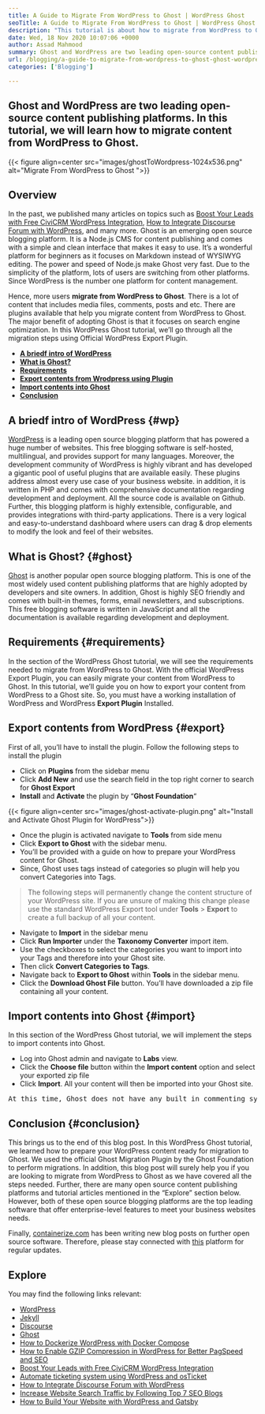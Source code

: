 ```yaml
---
title: A Guide to Migrate From WordPress to Ghost | WordPress Ghost
seoTitle: A Guide to Migrate From WordPress to Ghost | WordPress Ghost
description: "This tutorial is about how to migrate from WordPress to Ghost. We'll learn how to migrate your posts and pages to the Ghost from the existing WordPress website."
date: Wed, 18 Nov 2020 10:07:06 +0000
author: Assad Mahmood
summary: Ghost and WordPress are two leading open-source content publishing platforms. In this tutorial, we will learn how to migrate content from WordPress to Ghost.
url: /blogging/a-guide-to-migrate-from-wordpress-to-ghost-ghost-wordpress/
categories: ['Blogging']

---
```

## Ghost and WordPress are two leading open-source content publishing platforms. In this tutorial, we will learn how to migrate content from WordPress to Ghost.

{{< figure align=center src="images/ghostToWordpress-1024x536.png" alt="Migrate From WordPress to Ghost ">}}  

## Overview

In the past, we published many articles on topics such as [Boost Your Leads with Free CiviCRM WordPress Integration][1], [How to Integrate Discourse Forum with WordPress][2], and many more. Ghost is an emerging open source blogging platform. It is a Node.js CMS for content publishing and comes with a simple and clean interface that makes it easy to use. It’s a wonderful platform for beginners as it focuses on Markdown instead of WYSIWYG editing. The power and speed of Node.js make Ghost very fast. Due to the simplicity of the platform, lots of users are switching from other platforms. Since WordPress is the number one platform for content management.

Hence, more users **migrate from WordPress to Ghost**. There is a lot of content that includes media files, comments, posts and etc. There are plugins available that help you migrate content from WordPress to Ghost. The major benefit of adopting Ghost is that it focuses on search engine optimization. In this WordPress Ghost tutorial, we’ll go through all the migration steps using Official WordPress Export Plugin.

  * **[A briedf intro of WordPress][3]** 
  * **[What is Ghost?][4]**
  * **[Requirements][5]**
  * **[Export contents from Wrodpress using Plugin][6]**
  * **[Import contents into Ghost][7]**
  * **[Conclusion][8]**

## **A briedf intro of WordPress** {#wp}

[WordPress][9] is a leading open source blogging platform that has powered a huge number of websites. This free blogging software is self-hosted, multilingual, and provides support for many languages. Moreover, the development community of WordPress is highly vibrant and has developed a gigantic pool of useful plugins that are available easily. These plugins address almost every use case of your business website. in addition, it is written in PHP and comes with comprehensive documentation regarding development and deployment. All the source code is available on Github. Further, this blogging platform is highly extensible, configurable, and provides integrations with third-party applications. There is a very logical and easy-to-understand dashboard where users can drag & drop elements to modify the look and feel of their websites. 

## **What is Ghost?** {#ghost}

[Ghost][10] is another popular open source blogging platform. This is one of the most widely used content publishing platforms that are highly adopted by developers and site owners. In addition, Ghost is highly SEO friendly and comes with built-in themes, forms, email newsletters, and subscriptions. This free blogging software is written in JavaScript and all the documentation is available regarding development and deployment. 

## Requirements {#requirements}

In the section of the WordPress Ghost tutorial, we will see the requirements needed to migrate from WordPress to Ghost. With the official WordPress Export Plugin, you can easily migrate your content from WordPress to Ghost. In this tutorial, we’ll guide you on how to export your content from WordPress to a Ghost site. So, you must have a working installation of WordPress and WordPress **Export Plugin** Installed.

## Export contents from WordPress {#export}

First of all, you’ll have to install the plugin. Follow the following steps to install the plugin

  * Click on **Plugins** from the sidebar menu
  * Click **Add New** and use the search field in the top right corner to search for **Ghost Export**
  * **Install** and **Activate** the plugin by “**Ghost Foundation**“

{{< figure align=center src="images/ghost-activate-plugin.png" alt="Install and Activate Ghost Plugin for WordPress">}}  

  * Once the plugin is activated navigate to **Tools** from side menu
  * Click **Export to Ghost** with the sidebar menu.
  * You’ll be provided with a guide on how to prepare your WordPress content for Ghost.
  * Since, Ghost uses tags instead of categories so plugin will help you convert Categories into Tags.

<blockquote class="wp-block-quote">
  <p>
    The following steps will permanently change the content structure of your WordPress site. If you are unsure of making this change please use the standard WordPress Export tool under <strong>Tools</strong> > <strong>Export</strong> to create a full backup of all your content.
  </p>
</blockquote>

  * Navigate to **Import** in the sidebar menu
  * Click **Run Importer** under the **Taxonomy Converter** import item.
  * Use the checkboxes to select the categories you want to import into your Tags and therefore into your Ghost site.
  * Then click **Convert Categories to Tags**.
  * Navigate back to **Export to Ghost** within **Tools** in the sidebar menu.
  * Click the **Download Ghost File** button. You’ll have downloaded a zip file containing all your content.

## Import contents into Ghost {#import}

In this section of the WordPress Ghost tutorial, we will implement the steps to import contents into Ghost.

  * Log into Ghost admin and navigate to **Labs** view.
  * Click the **Choose file** button within the **Import content** option and select your exported zip file
  * Click **Import**. All your content will then be imported into your Ghost site.

<pre class="wp-block-verse">At this time, Ghost does not have any built in commenting system. The most popular alternative is Disqus.</pre>

## Conclusion {#conclusion}

This brings us to the end of this blog post. In this WordPress Ghost tutorial, we learned how to prepare your WordPress content ready for migration to Ghost. We used the official Ghost Migration Plugin by the Ghost Foundation to perform migrations. In addition, this blog post will surely help you if you are looking to migrate from WordPress to Ghost as we have covered all the steps needed. Further, there are many open source content publishing platforms and tutorial articles mentioned in the “Explore” section below. However, both of these open source blogging platforms are the top leading software that offer enterprise-level features to meet your business websites needs. 

Finally, [containerize.com][11] has been writing new blog posts on further open source software. Therefore, please stay connected with [this][12] platform for regular updates.

## Explore

You may find the following links relevant:

  * [WordPress][9]
  * [Jekyll][13]
  * [Discourse][14]
  * [Ghost][10]
  * [How to Dockerize WordPress with Docker Compose][15]
  * [How to Enable GZIP Compression in WordPress for Better PagSpeed and SEO][16]
  * [Boost Your Leads with Free CiviCRM WordPress Integration][1]
  * [Automate ticketing system using WordPress and osTicket][17]
  * [How to Integrate Discourse Forum with WordPress][2]
  * [Increase Website Search Traffic by Following Top 7 SEO Blogs][18]
  * [How to Build Your Website with WordPress and Gatsby][19]

 [1]: https://blog.containerize.com/2020/10/13/boost-your-leads-with-civicrm-wordpress-integration/
 [2]: https://blog.containerize.com/2020/10/14/how-to-integrate-discourse-forum-with-wordpress/
 [3]: #wp
 [4]: #ghost
 [5]: #requirements
 [6]: #export
 [7]: #import
 [8]: #conclusion
 [9]: https://products.containerize.com/blogging/wordpress/
 [10]: https://products.containerize.com/blogging/ghost/
 [11]: https://www.containerize.com/
 [12]: https://blog.containerize.com/
 [13]: https://products.containerize.com/blogging/jekyll/
 [14]: https://products.containerize.com/discussion-forum/discourse/
 [15]: https://blog.containerize.com/2020/12/18/how-to-dockerize-wordpress-with-docker-compose/
 [16]: https://blog.containerize.com/2020/12/12/how-to-enable-gzip-compression-in-wordpress-for-better-speed/
 [17]: https://blog.containerize.com/2020/10/13/automate-ticketing-system-using-wordpress-and-osticket/
 [18]: https://blog.containerize.com/2021/01/17/increase-website-search-traffic-by-following-top-7-seo-blogs/
 [19]: https://blog.containerize.com/2020/11/25/how-to-build-your-website-with-wordpress-and-gatsby/